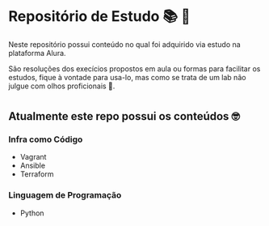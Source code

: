 #  Repositório de Estudo 📚 🚀
Neste repositório possui conteúdo no qual foi adquirido via estudo na plataforma Alura.

São resoluções dos execícios propostos em aula ou formas para facilitar os estudos, fique à vontade para usa-lo, mas como se trata de um lab não julgue com olhos proficionais 🫣.
#
## Atualmente este repo possui os conteúdos 🤓

### Infra como Código
- Vagrant
- Ansible
- Terraform

### Linguagem de Programação
- Python